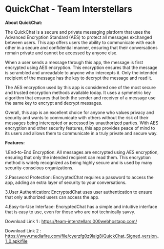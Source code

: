 # QuickChat - Team Interstellars
**About QuickChat:** 

The QuickChat is a secure and private messaging platform that uses the Advanced Encryption Standard (AES) to protect all messages exchanged between users. This app offers users the ability to communicate with each other in a secure and confidential manner, ensuring that their conversations remain private and cannot be accessed by anyone else.

When a user sends a message through this app, the message is first encrypted using AES encryption. This encryption ensures that the message is scrambled and unreadable to anyone who intercepts it. Only the intended recipient of the message has the key to decrypt the message and read it.

The AES encryption used by this app is considered one of the most secure and trusted encryption methods available today. It uses a symmetric key algorithm that ensures that both the sender and receiver of a message use the same key to encrypt and decrypt messages.

Overall, this app is an excellent choice for anyone who values privacy and security and wants to communicate with others without the risk of their messages being intercepted or accessed by unauthorized parties. With AES encryption and other security features, this app provides peace of mind to its users and allows them to communicate in a truly private and secure way.

**Features:** 

1.End-to-End Encryption: All messages are encrypted using AES encryption, ensuring that only the intended recipient can read them. This encryption method is widely recognized as being highly secure and is used by many security-conscious organizations.

2.Password Protection: EncryptedChat requires a password to access the app, adding an extra layer of security to your conversations.

3.User Authentication: EncryptedChat uses user authentication to ensure that only authorized users can access the app.

4.Easy-to-Use Interface: EncryptedChat has a simple and intuitive interface that is easy to use, even for those who are not technically savvy.



Download Link 1 : https://team-interstellars.000webhostapp.com/

Download Link 2 : https://www.mediafire.com/file/cyerzfg0z9laig8/QuickChat_Signed_version_1_0.apk/file
